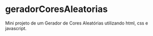 # geradorCoresAleatorias
 Mini projeto de um Gerador de Cores Aleatórias utilizando html, css e javascript.
